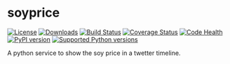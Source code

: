 soyprice
========

[![License](https://pypip.in/license/soyprice/badge.svg)](https://pypi.python.org/pypi/soyprice/) [![Downloads](https://pypip.in/download/soyprice/badge.svg)](https://pypi.python.org/pypi/soyprice/) [![Build Status](https://travis-ci.org/ecolell/soyprice.svg?branch=master)](https://travis-ci.org/ecolell/soyprice) [![Coverage Status](https://coveralls.io/repos/ecolell/soyprice/badge.png)](https://coveralls.io/r/ecolell/soyprice) [![Code Health](https://landscape.io/github/ecolell/soyprice/master/landscape.png)](https://landscape.io/github/ecolell/soyprice/master) [![PyPI version](https://badge.fury.io/py/soyprice.svg)](http://badge.fury.io/py/soyprice)
[![Supported Python versions](https://pypip.in/py_versions/soyprice/badge.svg)](https://pypi.python.org/pypi/soyprice/)

A python service to show the soy price in a twetter timeline.
